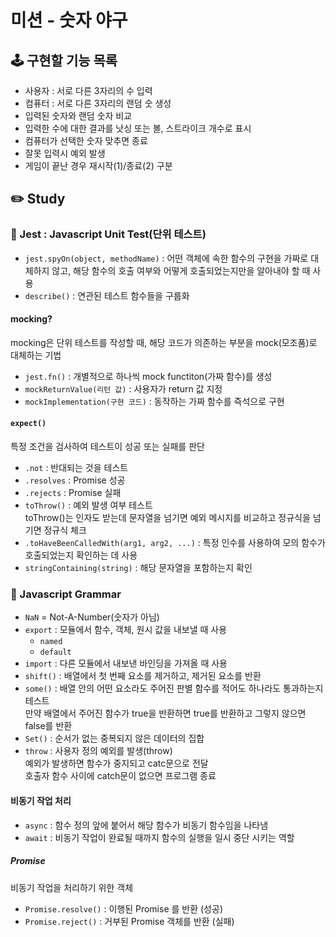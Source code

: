 # 미션 - 숫자 야구

## 🕹 구현할 기능 목록

- 사용자 : 서로 다른 3자리의 수 입력
- 컴퓨터 : 서로 다른 3자리의 랜덤 숫 생성
- 입력된 숫자와 랜덤 숫자 비교
- 입력한 수에 대한 결과를 낫싱 또는 볼, 스트라이크 개수로 표시
- 컴퓨터가 선택한 숫자 맞추면 종료
- 잘못 입력시 예외 발생
- 게임이 끝난 경우 재시작(1)/종료(2) 구분

## ✏️ Study

### 🫧 Jest : Javascript Unit Test(단위 테스트)

- `jest.spyOn(object, methodName)` : 어떤 객체에 속한 함수의 구현을 가짜로 대체하지 않고, 해당 함수의 호출 여부와 어떻게 호출되었는지만을 알아내야 할 때 사용
- `describe()` : 연관된 테스트 함수들을 구룹화

#### mocking?

mocking은 단위 테스트를 작성할 때, 해당 코드가 의존하는 부분을 mock(모조품)로 대체하는 기법

- `jest.fn()` : 개별적으로 하나씩 mock functiton(가짜 함수)를 생성
- `mockReturnValue(리턴 값)` : 사용자가 return 값 지정
- `mockImplementation(구현 코드)` : 동작하는 가짜 함수를 즉석으로 구현

#### `expect()`

특정 조건을 검사하여 테스트이 성공 또는 실패를 판단

- `.not` : 반대되는 것을 테스트
- `.resolves` : Promise 성공
- `.rejects` : Promise 실패
- `toThrow()` : 예외 발생 여부 테스트
  <br>toThrow()는 인자도 받는데 문자열을 넘기면 예외 메시지를 비교하고 정규식을 넘기면 정규식 체크
- `.toHaveBeenCalledWith(arg1, arg2, ...)` : 특정 인수를 사용하여 모의 함수가 호출되었는지 확인하는 데 사용
- `stringContaining(string)` : 해당 문자열을 포함하는지 확인

### 🌵 Javascript Grammar

- `NaN` = Not-A-Number(숫자가 아님)
- `export` : 모듈에서 함수, 객체, 원시 값을 내보낼 때 사용
  - `named`
  - `default`
- `import` : 다른 모듈에서 내보낸 바인딩을 가져올 때 사용
- `shift()` : 배열에서 첫 번째 요소를 제거하고, 제거된 요소를 반환
- `some()` : 배열 안의 어떤 요소라도 주어진 판별 함수를 적어도 하나라도 통과하는지 테스트
  <br>만약 배열에서 주어진 함수가 true을 반환하면 true를 반환하고 그렇지 않으면 false를 반환
- `Set()` : 순서가 없는 중복되지 않은 데이터의 집합
- `throw` : 사용자 정의 예외를 발생(throw)
  <br> 예외가 발생하면 함수가 중지되고 catc문으로 전달
  <br>호출자 함수 사이에 catch문이 없으면 프로그램 종료

#### 비동기 작업 처리

- `async` : 함수 정의 앞에 붙어서 해당 함수가 비동기 함수임을 나타냄
- `await` : 비동기 작업이 완료될 때까지 함수의 실행을 일시 중단 시키는 역할

##### Promise

비동기 작업을 처리하기 위한 객체

- `Promise.resolve()` : 이행된 Promise 를 반환 (성공)
- `Promise.reject()` : 거부된 Promise 객체를 반환 (실패)
